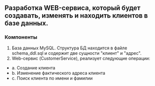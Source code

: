 ## Разработка WEB-сервиса, который будет создавать, изменять и находить клиентов в базе данных.

### Компоненты

1. База данных MySQL. Структура БД находится в файле schema_ddl.sql и 
   содержит две сущности "клиент" и "адрес".
2. Web-сервис (CustomerService), реализует следующие операции:

* a. Создание клиента
* b. Изменение фактического адреса клиента
* c. Поиск клиента по имени и фамилии
